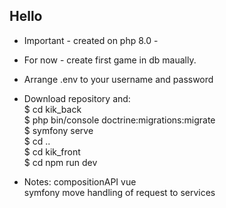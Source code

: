 ## Hello

- Important - created on php 8.0 -
- For now - create first game in db maually.

- Arrange .env to your username and password

- Download repository and:  
  $ cd kik_back  
  $ php bin/console doctrine:migrations:migrate  
  $ symfony serve  
  $ cd ..  
  $ cd kik_front  
  $ cd npm run dev

- Notes:
  compositionAPI vue  
  symfony move handling of request to services
